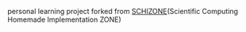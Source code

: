 personal learning project forked from [SCHIZONE](https://github.com/xmdi/SCHIZONE)(Scientific Computing Homemade Implementation ZONE)
